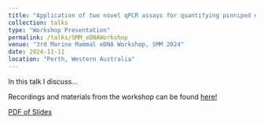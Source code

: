 ```yaml
---
title: "Application of two novel qPCR assays for quantifying pinniped environmental DNA (eDNA) in coastal environments"
collection: talks
type: "Workshop Presentation"
permalink: /talks/SMM_eDNAWorkshop
venue: "3rd Marine Mammal eDNA Workshop, SMM 2024"
date: 2024-11-11
location: "Perth, Western Australia"
---
```


In this talk I discuss... 

Recordings and materials from the workshop can be found [here!](https://www.amyvancise.com/mmednaworkshop2024)

[PDF of Slides](http://juliaaclem.github.io/files/Workshop_SMM24_Clem.pdf)
